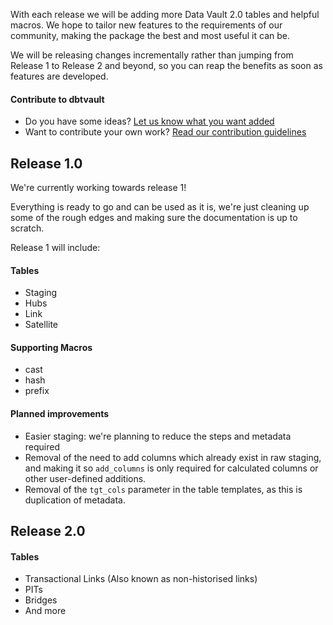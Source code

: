 With each release we will be adding more Data Vault 2.0 tables and helpful macros.
We hope to tailor new features to the requirements of our community, making the package 
the best and most useful it can be.

We will be releasing changes incrementally rather than jumping from Release 1 to Release 2 and beyond, so you can reap 
the benefits as soon as features are developed.

#### Contribute to dbtvault

- Do you have some ideas? [Let us know what you want added](https://github.com/Datavault-UK/dbtvault/issues)
- Want to contribute your own work? [Read our contribution guidelines](https://github.com/Datavault-UK/dbtvault/blob/master/CONTRIBUTING.md)

## Release 1.0

We're currently working towards release 1! 

Everything is ready to go and can be used as it is, we're just cleaning up some of the rough edges and making sure the 
documentation is up to scratch.

Release 1 will include:

#### Tables

- Staging
- Hubs
- Link
- Satellite    

#### Supporting Macros

- cast
- hash
- prefix

#### Planned improvements
- Easier staging: we're planning to reduce the steps and metadata required
- Removal of the need to add columns which already exist in raw staging,
and making it so ```add_columns``` is only required for calculated columns or other user-defined additions.
- Removal of the ```tgt_cols``` parameter in the table templates, as this is duplication of metadata.
## Release 2.0

#### Tables

- Transactional Links (Also known as non-historised links)
- PITs
- Bridges
- And more